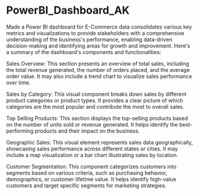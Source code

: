 # PowerBI_Dashboard_AK
 Made a Power BI dashboard for E-Commerce data consolidates various key metrics and visualizations to provide stakeholders with a comprehensive understanding of the business's performance, enabling data-driven decision-making and identifying areas for growth and improvement.
Here's a summary of the dashboard's components and functionalities:

Sales Overview: This section presents an overview of total sales, including the total revenue generated, the number of orders placed, and the average order value. It may also include a trend chart to visualize sales performance over time.

Sales by Category: This visual component breaks down sales by different product categories or product types. It provides a clear picture of which categories are the most popular and contribute the most to overall sales.

Top Selling Products: This section displays the top-selling products based on the number of units sold or revenue generated. It helps identify the best-performing products and their impact on the business.

Geographic Sales: This visual element represents sales data geographically, showcasing sales performance across different states or cities. It may include a map visualization or a bar chart illustrating sales by location.

Customer Segmentation: This component categorizes customers into segments based on various criteria, such as purchasing behavior, demographics, or customer lifetime value. It helps identify high-value customers and target specific segments for marketing strategies.
